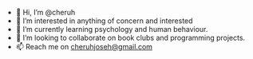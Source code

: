 - 👋 Hi, I’m @cheruh
- 👀 I’m interested in anything of concern and interested
- 🌱 I’m currently learning psychology and human behaviour.
- 💞️ I’m looking to collaborate on book clubs and programming projects.
- 📫 Reach me on cheruhjoseh@gmail.com
